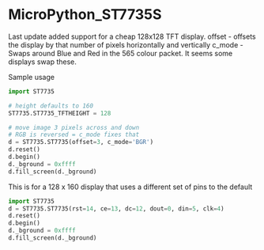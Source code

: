 # MicroPython_ST7735S

Last update added support for a cheap 128x128 TFT display.
offset - offsets the display by that number of pixels horizontally and vertically
c_mode - Swaps around Blue and Red in the 565 colour packet. It seems some displays swap these.

Sample usage
```python
import ST7735

# height defaults to 160
ST7735.ST7735_TFTHEIGHT = 128

# move image 3 pixels across and down
# RGB is reversed = c_mode fixes that
d = ST7735.ST7735(offset=3, c_mode='BGR')
d.reset()
d.begin()
d._bground = 0xffff
d.fill_screen(d._bground)
```

This is for a 128 x 160 display that uses a different set of pins to the default
```python
import ST7735
d = ST7735.ST7735(rst=14, ce=13, dc=12, dout=0, din=5, clk=4)
d.reset()
d.begin()
d._bground = 0xffff
d.fill_screen(d._bground)
```


